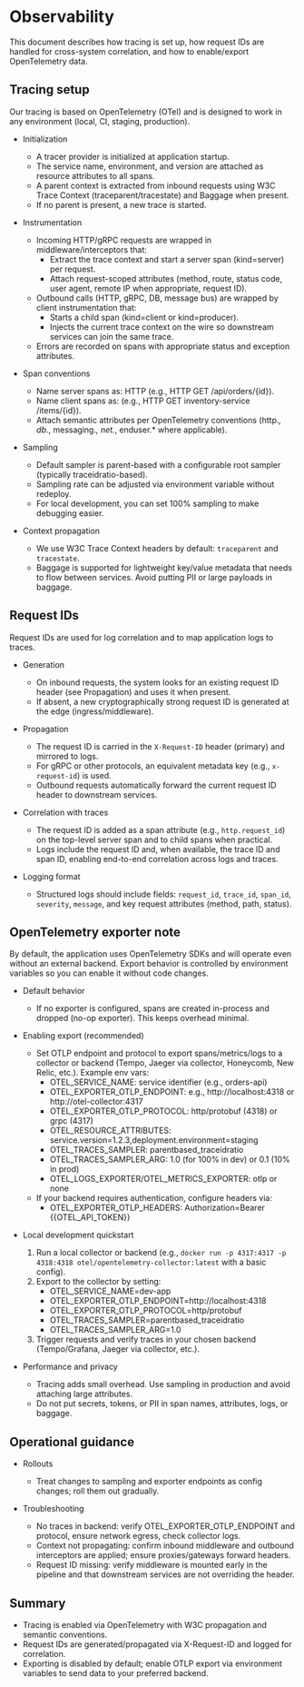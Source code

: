 # Observability

This document describes how tracing is set up, how request IDs are handled for cross-system correlation, and how to enable/export OpenTelemetry data.

## Tracing setup

Our tracing is based on OpenTelemetry (OTel) and is designed to work in any environment (local, CI, staging, production).

- Initialization
  - A tracer provider is initialized at application startup.
  - The service name, environment, and version are attached as resource attributes to all spans.
  - A parent context is extracted from inbound requests using W3C Trace Context (traceparent/tracestate) and Baggage when present.
  - If no parent is present, a new trace is started.

- Instrumentation
  - Incoming HTTP/gRPC requests are wrapped in middleware/interceptors that:
    - Extract the trace context and start a server span (kind=server) per request.
    - Attach request-scoped attributes (method, route, status code, user agent, remote IP when appropriate, request ID).
  - Outbound calls (HTTP, gRPC, DB, message bus) are wrapped by client instrumentation that:
    - Starts a child span (kind=client or kind=producer).
    - Injects the current trace context on the wire so downstream services can join the same trace.
  - Errors are recorded on spans with appropriate status and exception attributes.

- Span conventions
  - Name server spans as: HTTP <METHOD> <ROUTE> (e.g., HTTP GET /api/orders/{id}).
  - Name client spans as: <OPERATION> <DESTINATION> (e.g., HTTP GET inventory-service /items/{id}).
  - Attach semantic attributes per OpenTelemetry conventions (http.*, db.*, messaging.*, net.*, enduser.* where applicable).

- Sampling
  - Default sampler is parent-based with a configurable root sampler (typically traceidratio-based).
  - Sampling rate can be adjusted via environment variable without redeploy.
  - For local development, you can set 100% sampling to make debugging easier.

- Context propagation
  - We use W3C Trace Context headers by default: `traceparent` and `tracestate`.
  - Baggage is supported for lightweight key/value metadata that needs to flow between services. Avoid putting PII or large payloads in baggage.

## Request IDs

Request IDs are used for log correlation and to map application logs to traces.

- Generation
  - On inbound requests, the system looks for an existing request ID header (see Propagation) and uses it when present.
  - If absent, a new cryptographically strong request ID is generated at the edge (ingress/middleware).

- Propagation
  - The request ID is carried in the `X-Request-ID` header (primary) and mirrored to logs.
  - For gRPC or other protocols, an equivalent metadata key (e.g., `x-request-id`) is used.
  - Outbound requests automatically forward the current request ID header to downstream services.

- Correlation with traces
  - The request ID is added as a span attribute (e.g., `http.request_id`) on the top-level server span and to child spans when practical.
  - Logs include the request ID and, when available, the trace ID and span ID, enabling end-to-end correlation across logs and traces.

- Logging format
  - Structured logs should include fields: `request_id`, `trace_id`, `span_id`, `severity`, `message`, and key request attributes (method, path, status).

## OpenTelemetry exporter note

By default, the application uses OpenTelemetry SDKs and will operate even without an external backend. Export behavior is controlled by environment variables so you can enable it without code changes.

- Default behavior
  - If no exporter is configured, spans are created in-process and dropped (no-op exporter). This keeps overhead minimal.

- Enabling export (recommended)
  - Set OTLP endpoint and protocol to export spans/metrics/logs to a collector or backend (Tempo, Jaeger via collector, Honeycomb, New Relic, etc.). Example env vars:
    - OTEL_SERVICE_NAME: service identifier (e.g., orders-api)
    - OTEL_EXPORTER_OTLP_ENDPOINT: e.g., http://localhost:4318 or http://otel-collector:4317
    - OTEL_EXPORTER_OTLP_PROTOCOL: http/protobuf (4318) or grpc (4317)
    - OTEL_RESOURCE_ATTRIBUTES: service.version=1.2.3,deployment.environment=staging
    - OTEL_TRACES_SAMPLER: parentbased_traceidratio
    - OTEL_TRACES_SAMPLER_ARG: 1.0 (for 100% in dev) or 0.1 (10% in prod)
    - OTEL_LOGS_EXPORTER/OTEL_METRICS_EXPORTER: otlp or none
  - If your backend requires authentication, configure headers via:
    - OTEL_EXPORTER_OTLP_HEADERS: Authorization=Bearer {{OTEL_API_TOKEN}}

- Local development quickstart
  1) Run a local collector or backend (e.g., `docker run -p 4317:4317 -p 4318:4318 otel/opentelemetry-collector:latest` with a basic config).
  2) Export to the collector by setting:
     - OTEL_SERVICE_NAME=dev-app
     - OTEL_EXPORTER_OTLP_ENDPOINT=http://localhost:4318
     - OTEL_EXPORTER_OTLP_PROTOCOL=http/protobuf
     - OTEL_TRACES_SAMPLER=parentbased_traceidratio
     - OTEL_TRACES_SAMPLER_ARG=1.0
  3) Trigger requests and verify traces in your chosen backend (Tempo/Grafana, Jaeger via collector, etc.).

- Performance and privacy
  - Tracing adds small overhead. Use sampling in production and avoid attaching large attributes.
  - Do not put secrets, tokens, or PII in span names, attributes, logs, or baggage.

## Operational guidance

- Rollouts
  - Treat changes to sampling and exporter endpoints as config changes; roll them out gradually.

- Troubleshooting
  - No traces in backend: verify OTEL_EXPORTER_OTLP_ENDPOINT and protocol, ensure network egress, check collector logs.
  - Context not propagating: confirm inbound middleware and outbound interceptors are applied; ensure proxies/gateways forward headers.
  - Request ID missing: verify middleware is mounted early in the pipeline and that downstream services are not overriding the header.

## Summary

- Tracing is enabled via OpenTelemetry with W3C propagation and semantic conventions.
- Request IDs are generated/propagated via X-Request-ID and logged for correlation.
- Exporting is disabled by default; enable OTLP export via environment variables to send data to your preferred backend.
